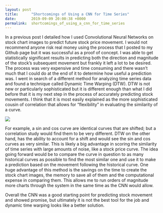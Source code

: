 ```yaml
---
layout: post
title:      "Shortcomings of Using a CNN for Time Series"
date:       2019-09-09 20:00:38 +0000
permalink:  shortcomings_of_using_a_cnn_for_time_series
---
```



In a previous post I detailed how I used Convolutional Neural Networks on stock chart images to predict future stock price movement.  I would not recommend anyone risk real money using the process that I posted to my Github page but it was successful as a proof of concept.  I was able to get statistically significant results in predicting both the direction and magnitude of the stock’s subsequent movement but frankly it left a lot to be desired.  The process was very expensive and time consuming and there wasn’t much that I could do at the end of it to determine how useful a prediction was.  I went in search of a different method for analyzing time series data and found a technique called Dynamic Time Warping (DTW).  DTW is not new or particularly sophisticated but it is different enough than what I did before that it is my next step in the process of accurately predicting stock movements.  I think that it is most easily explained as the more sophisticated cousin of correlation that allows for “flexibility” in evaluating the similarity of a curve. 

![](https://www.google.com/url?sa=i&source=images&cd=&ved=&url=https%3A%2F%2Fwww.pinterest.com%2Fpin%2F505669864405381122%2F&psig=AOvVaw3wxgs15N13QIrdbrLVJEtj&ust=1568144881002763)

For example, a sin and cos curve are identical curves that are shifted; but a correlation study would find them to be very different.  DTW on the other hand, has the ability to account for a shift and would see the sin and cos curves as very similar.  This is likely a big advantage in scoring the similarity of time series with large amounts of noise, like a stock price curve.  The idea going forward would be to compare the curve in question to as many historical curves as possible to find the most similar one and use it to make a prediction based on the movement following the historical curve.  One huge advantage of this method is the savings on the time to create the stock chart images, the memory to save all of them and the computational expense in comparing them.  This allows me to run orders of magnitude more charts through the system in the same time as the CNN would allow.

Overall the CNN was a good starting point for predicting stock movement and showed promise, but ultimately it is not the best tool for the job and dynamic time warping looks like a better solution.
